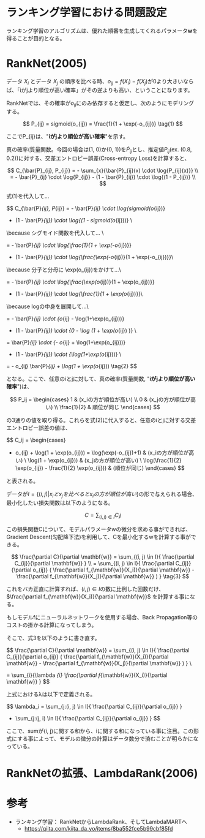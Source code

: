# ランキング学習における問題設定

ランキング学習のアルゴリズムは、優れた順番を生成してくれるパラメータ$\mathbf{w}$を得ることが目的となる。

# RankNet(2005)

データ $X_i$ とデータ $X_j$ の順序を比べる時、$o_{ij}=f(X_i)−f(X_j)$が$0$より大きいならば、「iがjより順位が高い確率」がその逆よりも高い、ということになります。

RankNetでは、その確率が$o_{ij}$にのみ依存すると仮定し、次のようにモデリングする。

$$
P_{ij} = sigmoid(o_{ij}) = \frac{1}{1 + \exp(-o_{ij})} \tag{1}
$$

ここでP\_{ij}は、"**iがjより順位が高い確率**"を示す。

真の確率(質量関数。今回の場合は(1, 0)か(0, 1))を$\bar{P}_{ij}$とし、推定値$P_{ij}$(ex. (0.8, 0.2))に対する、交差エントロピー誤差(Cross-entropy Loss)を計算すると、

$$
C_{\bar{P}_{ij}, P_{ij}}
= - \sum_{x}{\bar{P}_{ij}(x) \cdot \log{P_{ij}(x)}} \\
= - \bar{P}_{ij} \cdot \log{P_{ij}} - (1 - \bar{P}_{ij}) \cdot \log{(1 - P_{ij})} \\
$$

式(1)を代入して...

$$
C_{\bar{P}_{ij}, P_{ij}}
= - \bar{P}_{ij} \cdot \log{sigmoid(o_{ij})}
- (1 - \bar{P}_{ij}) \cdot \log{(1 - sigmoid(o_{ij}))} \\

\because シグモイド関数を代入して... \\

= - \bar{P}_{ij} \cdot \log{\frac{1}{1 + \exp(-o_{ij})}}
- (1 - \bar{P}_{ij}) \cdot \log{\frac{\exp(-o_{ij})}{1 + \exp(-o_{ij})}}\\

\because 分子と分母に \exp(o_{ij})をかけて...\\

= - \bar{P}_{ij} \cdot \log{\frac{\exp(o_{ij})}{1 + \exp(o_{ij})}}
- (1 - \bar{P}_{ij}) \cdot \log{\frac{1}{1 + \exp(o_{ij})}}\\

\because logの中身を展開して...\\

= - \bar{P}_{ij} \cdot \{o_{ij} - \log(1+\exp(o_{ij}))\}
- (1 - \bar{P}_{ij}) \cdot  \{0 - \log (1 + \exp(o_{ij}) )\} \\

= \bar{P}_{ij} \cdot \{- o_{ij} + \log(1+\exp(o_{ij}))\}
+ (1 - \bar{P}_{ij}) \cdot \{\log(1+\exp(o_{ij}))\} \\

= - o_{ij} \bar{P}_{ij} + \log(1 + \exp(o_{ij})) \tag{2}
$$

となる。ここで、任意のiとjに対して、真の確率(質量関数, "**iがjより順位が高い確率**")は、

$$
P_ij =
\begin{cases}
  1 & (x_iの方が順位が高い) \\
  0 & (x_jの方が順位が高い) \\
  \frac{1}{2} & 順位が同じ
\end{cases}
$$

の3通りの値を取り得る。これらを式(2)に代入すると、任意のiとjに対する交差エントロピー誤差の値は、

$$
C_ij =
\begin{cases}
  - o_{ij} + \log(1 + \exp(o_{ij})) = \log(\exp(-o_{ij})+1) & (x_iの方が順位が高い) \\
  \log(1 + \exp(o_{ij})) & (x_jの方が順位が高い) \\
  \log(\frac{1}{2} \exp(o_{ij}) - \frac{1}{2} \exp(o_{ij})) & (順位が同じ)
\end{cases}
$$

と表される。

データが$I = \{ (i,j)|x_iとx_jを比べるとx_iの方が順位が高い \}$の形で与えられる場合、最小化したい損失関数は以下のようになる。

$$
C = \sum_{(i, j) \in I}{C_ij}
$$

この損失関数Cについて、モデルパラメータwの微分を求める事ができれば、Gradient Descent(勾配降下法)を利用して、Cを最小化するwを計算する事ができる。

$$
\frac{\partial C}{\partial \mathbf{w}}
= \sum_{(i, j) \in I}{
  \frac{\partial C_{ij}}{\partial \mathbf{w}}
  } \\
= \sum_{(i, j) \in I}{
  \frac{\partial C_{ij}}{\partial o_{ij}}
  (
    \frac{\partial f_{\mathbf{w}}(X_i)}{\partial \mathbf{w}}
    - \frac{\partial f_{\mathbf{w}}(X_j)}{\partial \mathbf{w}}
  )
  } \tag{3}
$$

これをバカ正直に計算すれば、$(i, j) \in I$の数に比例した回数だけ、
$\frac{\partial f_{\mathbf{w}}(X_i)}{\partial \mathbf{w}}$
を計算する事になる。

もしモデルfにニューラルネットワークを使用する場合、Back Propagation等のコストの掛かる計算になってしまう。

そこで、式3を以下のように書き直す。

$$
\frac{\partial C}{\partial \mathbf{w}}
= \sum_{(i, j) \in I}{
  \frac{\partial C_{ij}}{\partial o_{ij}}
  (
    \frac{\partial f_{\mathbf{w}}(X_i)}{\partial \mathbf{w}}
    - \frac{\partial f_{\mathbf{w}}(X_j)}{\partial \mathbf{w}}
  )
  } \\

= \sum_{i}{\lambda _{i} \frac{\partial f_{\mathbf{w}}(X_i)}{\partial \mathbf{w}}
}
$$

上式におけるλは以下で定義される。

$$
\lambda_i = \sum_{j:(i, j) \in I}{
  \frac{\partial C_{ij}}{\partial o_{ij}}
}
- \sum_{j:(j, i) \in I}{
  \frac{\partial C_{ij}}{\partial o_{ij}}
}
$$

ここで、sumが(i, j)に関する和から、iに関する和になっている事に注目。この形式にする事によって、モデルの微分の計算はデータ数分で済むことが明らかになっている。

# RankNetの拡張、LambdaRank(2006)



# 参考

- ランキング学習： RankNetからLambdaRank、そしてLambdaMARTへ
  - https://qiita.com/kiita_da_yo/items/8ba552fce5b99cbf85fd
